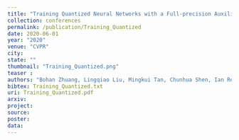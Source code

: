 ```yaml
---
title: "Training Quantized Neural Networks with a Full-precision Auxiliary Module"
collection: conferences
permalink: /publication/Training_Quantized
date: 2020-06-01
year: "2020"
venue: "CVPR"
city: 
state: ""
thumbnail: "Training_Quantized.png"
teaser : 
authors: "Bohan Zhuang, Lingqiao Liu, Mingkui Tan, Chunhua Shen, Ian Reid"
bibtex: Training_Quantized.txt
uri: Training_Quantized.pdf
arxiv: 
project: 
source: 
poster: 
data:
---
```

